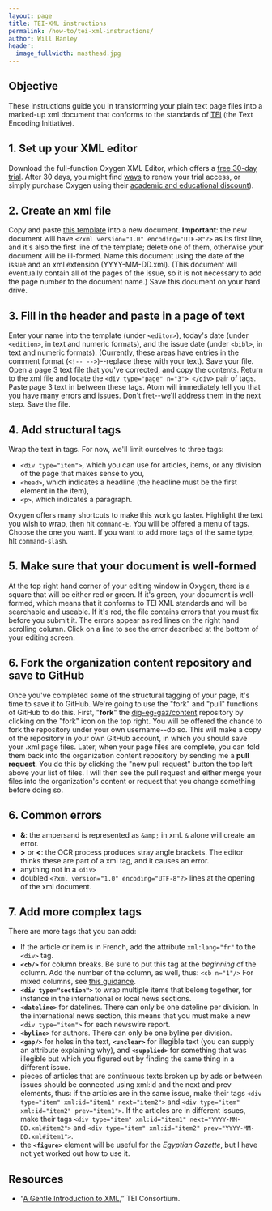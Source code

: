 ```yaml
---
layout: page
title: TEI-XML instructions
permalink: /how-to/tei-xml-instructions/
author: Will Hanley
header:
  image_fullwidth: masthead.jpg
---
```


## Objective
These instructions guide you in transforming your plain text page files into a marked-up xml document that conforms to the standards of [TEI](http://www.tei-c.org) (the Text Encoding Initiative).

## 1. Set up your XML editor
Download the full-function Oxygen XML Editor, which offers a [free 30-day trial](http://www.oxygenxml.com/xml_editor/register.html). After 30 days, you might find [ways](https://10minutemail.com/) to renew your trial access, or simply purchase Oxygen using their [academic and educational discount](http://oxygenxml.com/academic/)).

## 2. Create an xml file
Copy and paste [this template](https://raw.githubusercontent.com/dig-eg-gaz/boilerplates/master/empty-issue.xml) into a new document. **Important**: the new document will have `<?xml version="1.0" encoding="UTF-8"?>` as its first line, and it's also the first line of the template; delete one of them, otherwise your document will be ill-formed. Name this document using the date of the issue and an xml extension (YYYY-MM-DD.xml). (This document will eventually contain all of the pages of the issue, so it is not necessary to add the page number to the document name.) Save this document on your hard drive.

## 3. Fill in the header and paste in a page of text
Enter your name into the template (under `<editor>`), today's date (under `<edition>`, in text and numeric formats), and the issue date (under `<bibl>`, in text and numeric formats). (Currently, these areas have entries in the comment format (`<!-- -->`)--replace these with your text). Save your file. Open a page 3 text file that you've corrected, and copy the contents. Return to the xml file and locate the `<div type="page" n="3"> </div>` pair of tags. Paste page 3 text in between these tags. Atom will immediately tell you that you have many errors and issues. Don't fret--we'll address them in the next step. Save the file.

## 4. Add structural tags
Wrap the text in tags. For now, we'll limit ourselves to three tags:
-  `<div type="item">`, which you can use for articles, items, or any division of the page that makes sense to you,
- `<head>`, which indicates a headline (the headline must be the first element in the item),
- `<p>`, which indicates a paragraph.

Oxygen offers many shortcuts to make this work go faster. Highlight the text you wish to wrap, then hit `command-E`. You will be offered a menu of tags. Choose the one you want. If you want to add more tags of the same type, hit `command-slash`.

## 5. Make sure that your document is well-formed
At the top right hand corner of your editing window in Oxygen, there is a square that will be either red or green. If it's green, your document is well-formed, which means that it conforms to TEI XML standards and will be searchable and useable. If it's red, the file contains errors that you must fix before you submit it. The errors appear as red lines on the right hand scrolling column. Click on a line to see the error described at the bottom of your editing screen.

## 6. Fork the organization content repository and save to GitHub

Once you've completed some of the structural tagging of your page, it's time to save it to GitHub. We're going to use the "fork" and "pull" functions of GitHub to do this. First, "**fork**" the [dig-eg-gaz/content](https://github.com/dig-eg-gaz/content) repository by clicking on the "fork" icon on the top right. You will be offered the chance to fork the repository under your own username--do so. This will make a copy of the repository in your own GitHub account, in which you should save your .xml page files. Later, when your page files are complete, you can fold them back into the organization content repository by sending me a **pull request**. You do this by clicking the "new pull request" button the top left above your list of files. I will then see the pull request and either merge your files into the organization's content or request that you change something before doing so.

## 6. Common errors
- **&**: the ampersand is represented as `&amp;` in xml. `&` alone will create an error.
- **>** or **<**: the OCR process produces stray angle brackets. The editor thinks these are part of a xml tag, and it causes an error.
- anything not in a `<div>`
- doubled `<?xml version="1.0" encoding="UTF-8"?>` lines at the opening of the xml document.

## 7. Add more complex tags
There are more tags that you can add:
- If the article or item is in French, add the attribute `xml:lang="fr"` to the `<div>` tag.
- **`<cb/>`** for column breaks. Be sure to put this tag at the *beginning* of the column. Add the number of the column, as well, thus: `<cb n="1"/>` For mixed columns, see [this guidance](http://dcs.library.virginia.edu/digital-stewardship-services/tei-encoding-guidelines/#cb).
- **`<div type="section">`** to wrap multiple items that belong together, for instance in the international or local news sections.
- **`<dateline>`** for datelines. There can only be one dateline per division. In the international news section, this means that you must make a new `<div type="item">` for each newswire report.
- **`<byline>`** for authors. There can only be one byline per division.
- **`<gap/>`** for holes in the text, **`<unclear>`** for illegible text (you can supply an attribute explaining why), and **`<supplied>`** for something that was illegible but which you figured out by finding the same thing in a different issue.
- pieces of articles that are continuous texts broken up by ads or between issues should be connected using xml:id and the next and prev elements, thus: if the articles are in the same issue, make their tags `<div type="item" xml:id="item1" next="item2">` and `<div type="item" xml:id="item2" prev="item1">`. If the articles are in different issues, make their tags `<div type="item" xml:id="item1" next="YYYY-MM-DD.xml#item2">` and `<div type="item" xml:id="item2" prev="YYYY-MM-DD.xml#item1">`.
- the **`<figure>`** element will be useful for the *Egyptian Gazette*, but I have not yet worked out how to use it.

## Resources
- “[A Gentle Introduction to XML](http://www.tei-c.org/release/doc/tei-p5-doc/en/html/SG.html),” TEI Consortium.
